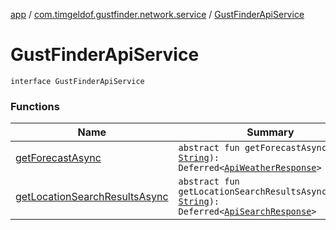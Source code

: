 [app](../../index.md) / [com.timgeldof.gustfinder.network.service](../index.md) / [GustFinderApiService](./index.md)

# GustFinderApiService

`interface GustFinderApiService`

### Functions

| Name | Summary |
|---|---|
| [getForecastAsync](get-forecast-async.md) | `abstract fun getForecastAsync(query: `[`String`](https://kotlinlang.org/api/latest/jvm/stdlib/kotlin/-string/index.html)`): Deferred<`[`ApiWeatherResponse`](../../com.timgeldof.gustfinder.network.models.marine_weather_api/-api-weather-response/index.md)`>` |
| [getLocationSearchResultsAsync](get-location-search-results-async.md) | `abstract fun getLocationSearchResultsAsync(query: `[`String`](https://kotlinlang.org/api/latest/jvm/stdlib/kotlin/-string/index.html)`): Deferred<`[`ApiSearchResponse`](../../com.timgeldof.gustfinder.network.models.search_api/-api-search-response/index.md)`>` |
